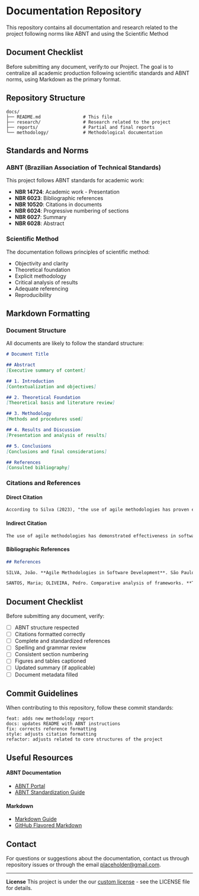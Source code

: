 # Documentation Repository

This repository contains all documentation and research related to the project following norms like ABNT and using the Scientific Method

## Document Checklist

Before submitting any document, verify:to our Project. The goal is to centralize all academic production following scientific standards and ABNT norms, using Markdown as the primary format.

## Repository Structure

```
docs/
├── README.md                # This file
├── research/                # Research related to the project
├── reports/                 # Partial and final reports
└── methodology/             # Methodological documentation
```

## Standards and Norms

### ABNT (Brazilian Association of Technical Standards)

This project follows ABNT standards for academic work:

- **NBR 14724**: Academic work - Presentation
- **NBR 6023**: Bibliographic references
- **NBR 10520**: Citations in documents
- **NBR 6024**: Progressive numbering of sections
- **NBR 6027**: Summary
- **NBR 6028**: Abstract

### Scientific Method

The documentation follows principles of scientific method:

- Objectivity and clarity
- Theoretical foundation
- Explicit methodology
- Critical analysis of results
- Adequate referencing
- Reproducibility

## Markdown Formatting

### Document Structure

All documents are likely to follow the standard structure:

```markdown
# Document Title

## Abstract
[Executive summary of content]

## 1. Introduction
[Contextualization and objectives]

## 2. Theoretical Foundation
[Theoretical basis and literature review]

## 3. Methodology
[Methods and procedures used]

## 4. Results and Discussion
[Presentation and analysis of results]

## 5. Conclusions
[Conclusions and final considerations]

## References
[Consulted bibliography]
```

### Citations and References

#### Direct Citation
```markdown
According to Silva (2023), "the use of agile methodologies has proven effective" (p. 45).
```

#### Indirect Citation
```markdown
The use of agile methodologies has demonstrated effectiveness in software projects (SILVA, 2023).
```

#### Bibliographic References
```markdown
## References

SILVA, João. **Agile Methodologies in Software Development**. São Paulo: Tech Publisher, 2023.

SANTOS, Maria; OLIVEIRA, Pedro. Comparative analysis of frameworks. **Technology Journal**, v. 15, n. 3, p. 123-145, 2023.
```

## Document Checklist

Before submitting any document, verify:

- [ ] ABNT structure respected
- [ ] Citations formatted correctly
- [ ] Complete and standardized references
- [ ] Spelling and grammar review
- [ ] Consistent section numbering
- [ ] Figures and tables captioned
- [ ] Updated summary (if applicable)
- [ ] Document metadata filled

## Commit Guidelines

When contributing to this repository, follow these commit standards:

```
feat: adds new methodology report
docs: updates README with ABNT instructions
fix: corrects reference formatting
style: adjusts citation formatting
refactor: adjusts related to core structures of the project
```

## Useful Resources

#### ABNT Documentation
- [ABNT Portal](https://www.abnt.org.br/)
- [ABNT Standardization Guide](https://www.fecap.br/wp-content/uploads/2021/04/Manual-ABNT-2021-1.pdf)

#### Markdown
- [Markdown Guide](https://www.markdownguide.org/)
- [GitHub Flavored Markdown](https://github.github.com/gfm/)


## Contact
For questions or suggestions about the documentation, contact us through repository issues or through the email placeholder@gmail.com.

---
**License**
This project is under the our [custom license](https://github.com/Placeholder-name-org/docs/blob/main/LICENSE) - see the LICENSE file for details.
